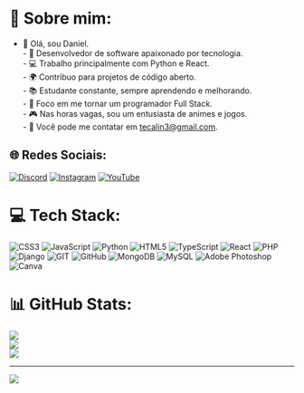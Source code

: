 # 💫 Sobre mim:
- 👋 Olá, sou Daniel.<br>- 🚀 Desenvolvedor de software apaixonado por tecnologia.<br>- 💻 Trabalho principalmente com Python e React.<br>- 🌍 Contribuo para projetos de código aberto.<br>- 📚 Estudante constante, sempre aprendendo e melhorando.<br>- 🎯 Foco em me tornar um programador Full Stack.<br>- 🎮 Nas horas vagas, sou um entusiasta de animes e jogos.<br>- 📧 Você pode me contatar em tecalin3@gmail.com.<br>


## 🌐 Redes Sociais:
[![Discord](https://img.shields.io/badge/Discord-%237289DA.svg?logo=discord&logoColor=white)](https://discord.gg/danyelsmage) [![Instagram](https://img.shields.io/badge/Instagram-%23E4405F.svg?logo=Instagram&logoColor=white)](https://instagram.com/cromaa_) [![YouTube](https://img.shields.io/badge/YouTube-%23FF0000.svg?logo=YouTube&logoColor=white)](https://youtube.com/@@daniels6736) 

# 💻 Tech Stack:
![CSS3](https://img.shields.io/badge/css3-%231572B6.svg?style=for-the-badge&logo=css3&logoColor=white) ![JavaScript](https://img.shields.io/badge/javascript-%23323330.svg?style=for-the-badge&logo=javascript&logoColor=%23F7DF1E) ![Python](https://img.shields.io/badge/python-3670A0?style=for-the-badge&logo=python&logoColor=ffdd54) ![HTML5](https://img.shields.io/badge/html5-%23E34F26.svg?style=for-the-badge&logo=html5&logoColor=white) ![TypeScript](https://img.shields.io/badge/typescript-%23007ACC.svg?style=for-the-badge&logo=typescript&logoColor=white) ![React](https://img.shields.io/badge/react-%2320232a.svg?style=for-the-badge&logo=react&logoColor=%2361DAFB) ![PHP](https://img.shields.io/badge/php-%23777BB4.svg?style=for-the-badge&logo=php&logoColor=white) ![Django](https://img.shields.io/badge/django-%23092E20.svg?style=for-the-badge&logo=django&logoColor=white) ![GIT](https://img.shields.io/badge/Git-fc6d26?style=for-the-badge&logo=git&logoColor=white) ![GitHub](https://img.shields.io/badge/GitHub-%23121011.svg?style=for-the-badge&logo=github&logoColor=white) ![MongoDB](https://img.shields.io/badge/MongoDB-%234ea94b.svg?style=for-the-badge&logo=mongodb&logoColor=white) ![MySQL](https://img.shields.io/badge/mysql-%2300f.svg?style=for-the-badge&logo=mysql&logoColor=white) ![Adobe Photoshop](https://img.shields.io/badge/adobephotoshop-%2331A8FF.svg?style=for-the-badge&logo=adobephotoshop&logoColor=white) ![Canva](https://img.shields.io/badge/Canva-%2300C4CC.svg?style=for-the-badge&logo=Canva&logoColor=white)
# 📊 GitHub Stats:
![](https://github-readme-stats.vercel.app/api?username=danielSmage&theme=dracula&hide_border=false&include_all_commits=true&count_private=false)<br/>
![](https://github-readme-streak-stats.herokuapp.com/?user=danielSmage&theme=dracula&hide_border=false)<br/>
![](https://github-readme-stats.vercel.app/api/top-langs/?username=danielSmage&theme=dracula&hide_border=false&include_all_commits=true&count_private=false&layout=compact)

---
[![](https://visitcount.itsvg.in/api?id=danielSmage&icon=0&color=4)](https://visitcount.itsvg.in)

<!-- Proudly created with GPRM ( https://gprm.itsvg.in ) -->
